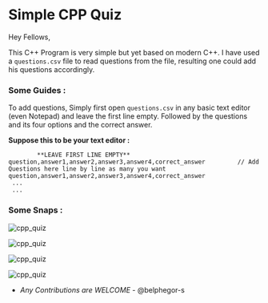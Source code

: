 # Simple CPP Quiz

Hey Fellows,

This C++ Program is very simple but yet based on modern C++. I have used a ```questions.csv``` file to read questions from the file, resulting one could add his questions accordingly.

### Some Guides :

To add questions, Simply first open ```questions.csv``` in any basic text editor (even Notepad) and leave the first line empty.
Followed by the questions and its four options and the correct answer.

__Suppose this to be your text editor :__

```csv
        **LEAVE FIRST LINE EMPTY**
question,answer1,answer2,answer3,answer4,correct_answer         // Add Questions here line by line as many you want
question,answer1,answer2,answer3,answer4,correct_answer
 ...
 ...
```

### Some Snaps : 

![cpp_quiz](https://github.com/belphegor-s/Simple_CPP_Quiz/blob/master/assets/cpp_quiz_1.JPG)

![cpp_quiz](https://github.com/belphegor-s/Simple_CPP_Quiz/blob/master/assets/cpp_quiz_2.JPG)

![cpp_quiz](https://github.com/belphegor-s/Simple_CPP_Quiz/blob/master/assets/cpp_quiz_3.JPG)

![cpp_quiz](https://github.com/belphegor-s/Simple_CPP_Quiz/blob/master/assets/cpp_quiz_4.JPG)


- _Any Contributions are WELCOME_ - @belphegor-s
